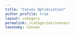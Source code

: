 ```yaml
---
title: "Convex Optimization"
author_profile: true
layout: category
permalink: /categories/convex/
taxonomy: Convex
---
```

